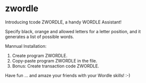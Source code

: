 # zwordle

Introducing tcode ZWORDLE, a handy WORDLE Assistant! 

Specify black, orange and allowed letters for a letter position, and it generates a list of possible words. 

Mannual Installation:
1. Create program ZWORDLE.
2. Copy-paste program ZWORDLE in the file.
3. Bonus: Create transaction code ZWORDLE. 

Have fun ... and amaze your friends with your Wordle skills! :-)
